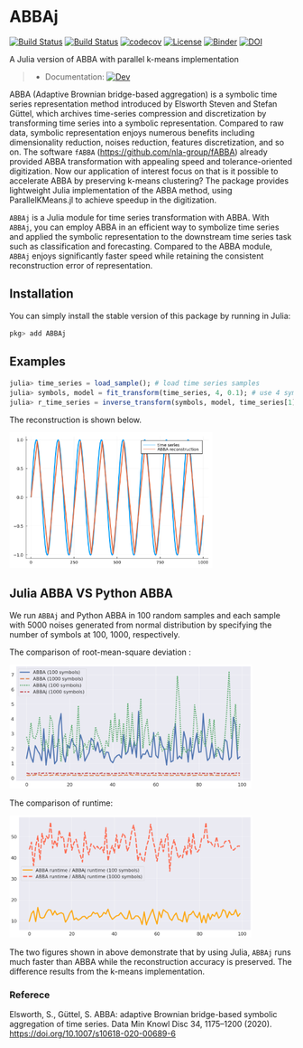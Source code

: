 # ABBAj

[![Build Status](https://app.travis-ci.com/nla-group/ABBAj.jl.svg?branch=master)](https://app.travis-ci.com/github/nla-group/ABBAj.jl)
[![Build Status](https://github.com/nla-group/ABBAj.jl/actions/workflows/ci.yml/badge.svg)](https://github.com/nla-group/ABBAj.jl/actions)
[![codecov](https://codecov.io/gh/nla-group/ABBAj.jl/branch/master/graph/badge.svg?token=19A3126WBX)](https://codecov.io/gh/nla-group/ABBAj.jl)
[![License](https://img.shields.io/badge/License-BSD%203--Clause-blue.svg)](https://opensource.org/licenses/BSD-3-Clause)
[![Binder](https://mybinder.org/badge_logo.svg)](https://mybinder.org/v2/gh/nla-group/jlABBA/HEAD)
[![DOI](https://zenodo.org/badge/DOI/10.5281/zenodo.6286546.svg)](https://doi.org/10.5281/zenodo.6286546)

A Julia version of ABBA with parallel k-means implementation 
> + Documentation: [![Dev](https://img.shields.io/badge/docs-latest-blue.svg)](https://nla-group.github.io/ABBAj.jl/dev/)

ABBA (Adaptive Brownian bridge-based aggregation) is a symbolic time series representation method introduced by Elsworth Steven and Stefan Güttel, which archives time-series compression and discretization by transforming time series into a symbolic representation. Compared to raw data, symbolic representation enjoys numerous benefits including dimensionality reduction, noises reduction, features discretization, and so on. The software `fABBA` (https://github.com/nla-group/fABBA) already provided ABBA transformation with appealing speed and tolerance-oriented digitization. Now our application of interest focus on that is it possible to accelerate ABBA by preserving k-means clustering? The package provides lightweight Julia implementation of the ABBA method, using ParallelKMeans.jl to achieve speedup in the digitization. 

`ABBAj` is a Julia module for time series transformation with ABBA. With `ABBAj`, you can employ ABBA in an efficient way to symbolize time series and applied the symbolic representation to the downstream time series task such as classification and forecasting. Compared to the ABBA module, `ABBAj` enjoys significantly faster speed while retaining the consistent reconstruction error of representation.  


## Installation
You can simply install the stable version of this package by running in Julia:

```julia
pkg> add ABBAj
```


## Examples

```julia
julia> time_series = load_sample(); # load time series samples 
julia> symbols, model = fit_transform(time_series, 4, 0.1); # use 4 symbols with compressed tolerance of 0.1
julia> r_time_series = inverse_transform(symbols, model, time_series[1]); # inverse transform time series
```

The reconstruction is shown below.

<img src="docs/src/demo.png" alt="Reconstruction" width="360"/>


## Julia ABBA VS Python ABBA
We run `ABBAj` and Python ABBA in 100 random samples and each sample with 5000 noises generated from normal distribution by specifying the number of symbols at 100, 1000, respectively. 

The comparison of root-mean-square deviation :

<img src="docs/src/MSE.png" alt="mse" width="430"/>

The comparison of runtime:

<img src="docs/src/RUNTIME.png" alt="runtime" width="430"/>

The two figures shown in above demonstrate that by using Julia, `ABBAj` runs much faster than ABBA while the reconstruction accuracy is preserved. The difference results from the k-means implementation.




### Referece
Elsworth, S., Güttel, S. ABBA: adaptive Brownian bridge-based symbolic aggregation of time series. Data Min Knowl Disc 34, 1175–1200 (2020). https://doi.org/10.1007/s10618-020-00689-6
